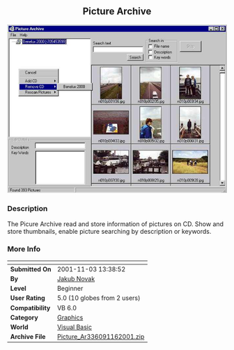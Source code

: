 ﻿<div align="center">

## Picture Archive

<img src="PIC20011029100485127.jpg">
</div>

### Description

The Picure Archive read and store information of pictures on CD. Show and store thumbnails, enable picture searching by description or keywords.
 
### More Info
 


<span>             |<span>
---                |---
**Submitted On**   |2001-11-03 13:38:52
**By**             |[Jakub Novak](https://github.com/Planet-Source-Code/PSCIndex/blob/master/ByAuthor/jakub-novak.md)
**Level**          |Beginner
**User Rating**    |5.0 (10 globes from 2 users)
**Compatibility**  |VB 6\.0
**Category**       |[Graphics](https://github.com/Planet-Source-Code/PSCIndex/blob/master/ByCategory/graphics__1-46.md)
**World**          |[Visual Basic](https://github.com/Planet-Source-Code/PSCIndex/blob/master/ByWorld/visual-basic.md)
**Archive File**   |[Picture\_Ar336091162001\.zip](https://github.com/Planet-Source-Code/jakub-novak-picture-archive__1-28495/archive/master.zip)








